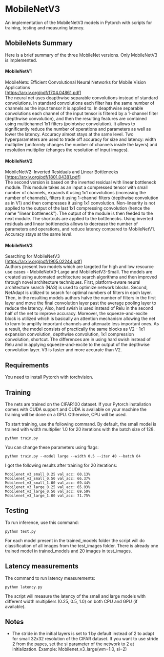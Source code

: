 # MobileNetV3
An implementation of the MobileNetV3 models in Pytorch with scripts for training, testing and measuring latency.

## MobileNets Summary
Here is a brief summary of the three MobileNet versions. Only MobileNetV3 is implemented.
#### MobileNetV1
MobileNets: Efficient Convolutional Neural Networks for Mobile Vision Applications<br>
[https://arxiv.org/pdf/1704.04861.pdf]<br>
The neural net uses deapthwise separable convolutions instead of standard convolutions. In standard convolutions each filter has the same number of channels as the input tensor it is applied to. In deapthwise separable convolutions each channel of the input tensor is filtered by a 1-channel filter (depthwise convolution), and then the resulting features are combined using multichannel 1x1 filters (pointwise convolution). It allows to significantly reduce the number of operations and parameters as well as lower the latency. Accuracy almost stays at the same level. Two hyperparameters are used to trade off accuracy for size and latency: width multiplier (uniformly changes the number of channels inside the layers) and resolution multiplier (changes the resolution of input images).

#### MobileNetV2
MobileNetV2: Inverted Residuals and Linear Bottlenecks<br>
[https://arxiv.org/pdf/1801.04381.pdf]<br>
The second version is based on the inverted residual with linear bottleneck module. This module takes as an input a compressed tensor with small number of channels, expands it using 1x1 convolutions (increasing the number of channels), filters it using 1-channel filters (depthwise convolution as in V1) and then compresses it using 1x1 convolution. Non-linearity is not applied to the output of the last 1x1 compressing convolution (hence the name "linear bottleneck"). The output of the module is then feeded to the next module. The shortcuts are applied to the bottlenecks. Using inverted residuals and linear bottlenecks allows to decrease the number of parameters and operations, and reduce latency compared to MobileNetV1. Accuracy stays at the same level.

#### MobileNetV3
Searching for MobileNetV3<br>
[https://arxiv.org/pdf/1905.02244.pdf]<br>
Authors present two models which are targeted for high and low resource use cases - MobileNetV3-Large and MobileNetV3-Small. The models are created using automated architecture search algorithms and then improved through novel architecture techniques. First, platform-aware neural architecture search (NAS) is used to optimize network blocks. Second, NetAdapt is utilized to search for optimal numbers of filters in each layer. Then, in the resulting models authors halve the number of filters in the first layer and move the final convolution layer past the average pooling layer to reduce the latency. Also, hard swish is used instead of Relu in the second half of the net to improve accuracy. Moreover, the squeeze-and-excite block is utilized which is basically an attention mechanism allowing the net to learn to amplify important channels and attenuate less important ones. As a result, the model consists of practically the same blocks as V2 - 1x1 expansion convolution, depthwise convolution, 1x1 compression convolution, shortcut. The differences are in using hard swish instead of Relu and in applying squeeze-and-excite to the output of the depthwise convolution layer. V3 is faster and more accurate than V2.

## Requirements
You need to install Pytorch with torchvision.

## Training
The nets are trained on the CIFAR100 dataset. If your Pytorch installation comes with CUDA support and CUDA is avaliable on your machine the training will be done on a GPU. Otherwise, CPU will be used. 

To start training, use the following command. By default, the small model is trained with width multiplier 1.0 for 20 iterations with the batch size of 128. 
```
python train.py
```

You can change these parameters using flags:<br>
```
python train.py --model large --width 0.5 --iter 40 --batch 64
```

I got the following results after training for 20 iterations:<br>
```
Mobilenet_v3_small_0.25 val_acc: 60.13%
Mobilenet_v3_small_0.50 val_acc: 66.37%
Mobilenet_v3_small_1.00 val_acc: 69.44%
Mobilenet_v3_large_0.25 val_acc: 65.03%
Mobilenet_v3_large_0.50 val_acc: 69.50%
Mobilenet_v3_large_1.00 val_acc: 71.75%
```


## Testing
To run inference, use this command:
```
python test.py
```
For each model present in the trained_models folder the script will do classification of all images from the test_images folder. There is already one trained model in trained_models and 20 images in test_images.


## Latency measurements
The command to run latency measurements:
```
python latency.py
```
The script will measure the latency of the small and large models with different width multipliers (0.25, 0.5, 1.0) on both CPU and GPU (if available).

## Notes
- The stride in the initial layers is set to 1 by default instead of 2 to adapt for small 32x32 resolution of the CIFAR dataset. If you want to use stride 2 from the papes, set the si parameter of the network to 2 at initialization. Example:
Mobilenet_v3_large(wm=1.0, si=2)
